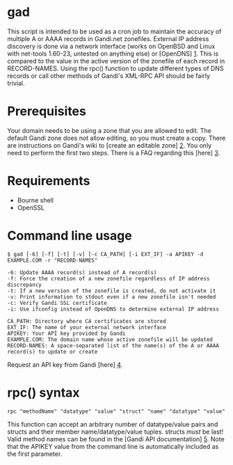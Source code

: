 gad
===

This script is intended to be used as a cron job to maintain the accuracy of multiple A or AAAA records in Gandi.net zonefiles. External IP address discovery is done via a network interface (works on OpenBSD and Linux with net-tools 1.60-23, untested on anything else) or [OpenDNS] [1]. This is compared to the value in the active version of the zonefile of each record in RECORD-NAMES. Using the rpc() function to update different types of DNS records or call other methods of Gandi's XML-RPC API should be fairly trivial.

Prerequisites
=============

Your domain needs to be using a zone that you are allowed to edit. The default Gandi zone does not allow editing, so you must create a copy. There are instructions on Gandi's wiki to [create an editable zone] [2]. You only need to perform the first two steps. There is a FAQ regarding this [here] [3].

Requirements
============

  * Bourne shell
  * OpenSSL

Command line usage
==================

```
$ gad [-6] [-f] [-t] [-v] [-c CA_PATH] [-i EXT_IF] -a APIKEY -d EXAMPLE.COM -r "RECORD-NAMES"

-6: Update AAAA record(s) instead of A record(s)
-f: Force the creation of a new zonefile regardless of IP address discrepancy
-t: If a new version of the zonefile is created, do not activate it
-v: Print information to stdout even if a new zonefile isn't needed
-c: Verify Gandi SSL certificate
-i: Use ifconfig instead of OpenDNS to determine external IP address

CA_PATH: Directory where CA certificates are stored
EXT_IF: The name of your external network interface
APIKEY: Your API key provided by Gandi
EXAMPLE.COM: The domain name whose active zonefile will be updated
RECORD-NAMES: A space-separated list of the name(s) of the A or AAAA record(s) to update or create
```

Request an API key from Gandi [here] [4].

rpc() syntax
============

```
rpc "methodName" "datatype" "value" "struct" "name" "datatype" "value"
```

This function can accept an arbitrary number of datatype/value pairs and structs and their member name/datatype/value tuples. structs _must_ be last! Valid method names can be found in the [Gandi API documentation] [5]. Note that the APIKEY value from the command line is automatically included as the first parameter.

  [1]: http://www.opendns.com
  [2]: http://wiki.gandi.net/en/dns/zone/edit
  [3]: http://wiki.gandi.net/en/dns/faq#cannot_change_zone_file
  [4]: https://www.gandi.net/admin/apixml/
  [5]: http://doc.rpc.gandi.net/index.html
